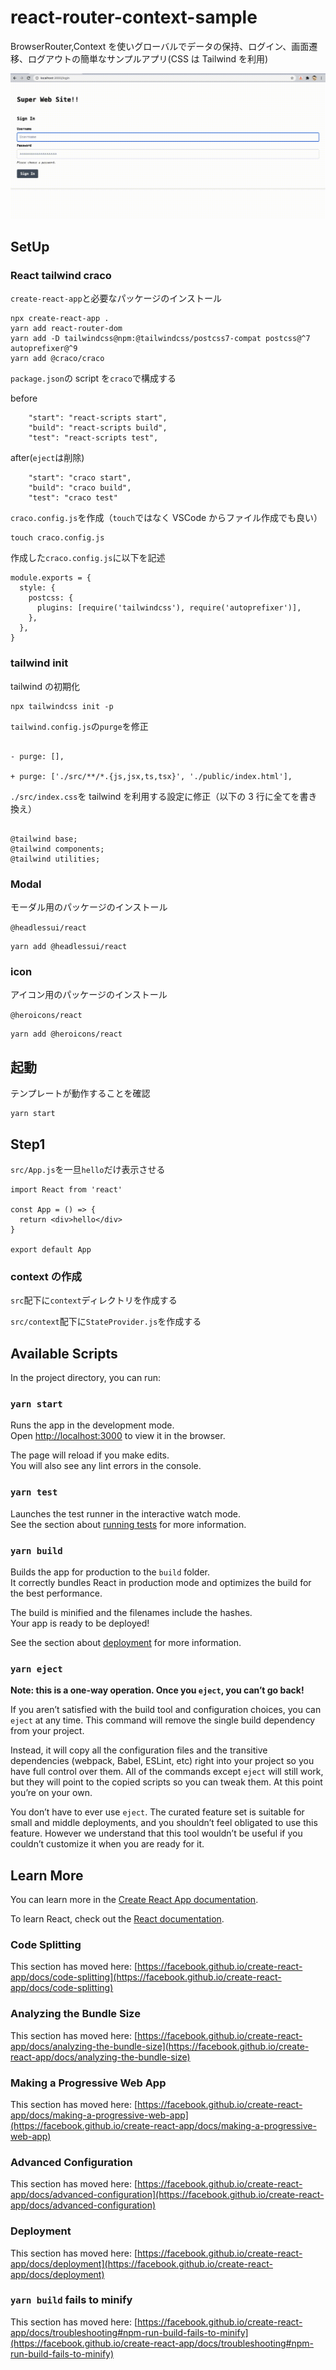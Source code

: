 # react-router-context-sample

BrowserRouter,Context を使いグローバルでデータの保持、ログイン、画面遷移、ログアウトの簡単なサンプルアプリ(CSS は Tailwind を利用)

![demo](./demo.gif)

## SetUp

### React tailwind craco

`create-react-app`と必要なパッケージのインストール

```
npx create-react-app .
yarn add react-router-dom
yarn add -D tailwindcss@npm:@tailwindcss/postcss7-compat postcss@^7 autoprefixer@^9
yarn add @craco/craco
```

`package.json`の script を`craco`で構成する

before

```
    "start": "react-scripts start",
    "build": "react-scripts build",
    "test": "react-scripts test",
```

after(`eject`は削除)

```
    "start": "craco start",
    "build": "craco build",
    "test": "craco test"
```

`craco.config.js`を作成（`touch`ではなく VSCode からファイル作成でも良い）

```
touch craco.config.js
```

作成した`craco.config.js`に以下を記述

```
module.exports = {
  style: {
    postcss: {
      plugins: [require('tailwindcss'), require('autoprefixer')],
    },
  },
}
```

### tailwind init

tailwind の初期化

```
npx tailwindcss init -p
```

`tailwind.config.js`の`purge`を修正

```

- purge: [],

+ purge: ['./src/**/*.{js,jsx,ts,tsx}', './public/index.html'],

```

`./src/index.css`を tailwind を利用する設定に修正（以下の 3 行に全てを書き換え）

```

@tailwind base;
@tailwind components;
@tailwind utilities;

```

### Modal

モーダル用のパッケージのインストール

`@headlessui/react`

```
yarn add @headlessui/react
```

### icon

アイコン用のパッケージのインストール

`@heroicons/react`

```
yarn add @heroicons/react
```

## 起動

テンプレートが動作することを確認

```
yarn start
```

## Step1

`src/App.js`を一旦`hello`だけ表示させる

```
import React from 'react'

const App = () => {
  return <div>hello</div>
}

export default App
```

### context の作成

`src`配下に`context`ディレクトリを作成する

`src/context`配下に`StateProvider.js`を作成する

## Available Scripts

In the project directory, you can run:

### `yarn start`

Runs the app in the development mode.\
Open [http://localhost:3000](http://localhost:3000) to view it in the browser.

The page will reload if you make edits.\
You will also see any lint errors in the console.

### `yarn test`

Launches the test runner in the interactive watch mode.\
See the section about [running tests](https://facebook.github.io/create-react-app/docs/running-tests) for more information.

### `yarn build`

Builds the app for production to the `build` folder.\
It correctly bundles React in production mode and optimizes the build for the best performance.

The build is minified and the filenames include the hashes.\
Your app is ready to be deployed!

See the section about [deployment](https://facebook.github.io/create-react-app/docs/deployment) for more information.

### `yarn eject`

**Note: this is a one-way operation. Once you `eject`, you can’t go back!**

If you aren’t satisfied with the build tool and configuration choices, you can `eject` at any time. This command will remove the single build dependency from your project.

Instead, it will copy all the configuration files and the transitive dependencies (webpack, Babel, ESLint, etc) right into your project so you have full control over them. All of the commands except `eject` will still work, but they will point to the copied scripts so you can tweak them. At this point you’re on your own.

You don’t have to ever use `eject`. The curated feature set is suitable for small and middle deployments, and you shouldn’t feel obligated to use this feature. However we understand that this tool wouldn’t be useful if you couldn’t customize it when you are ready for it.

## Learn More

You can learn more in the [Create React App documentation](https://facebook.github.io/create-react-app/docs/getting-started).

To learn React, check out the [React documentation](https://reactjs.org/).

### Code Splitting

This section has moved here: [https://facebook.github.io/create-react-app/docs/code-splitting](https://facebook.github.io/create-react-app/docs/code-splitting)

### Analyzing the Bundle Size

This section has moved here: [https://facebook.github.io/create-react-app/docs/analyzing-the-bundle-size](https://facebook.github.io/create-react-app/docs/analyzing-the-bundle-size)

### Making a Progressive Web App

This section has moved here: [https://facebook.github.io/create-react-app/docs/making-a-progressive-web-app](https://facebook.github.io/create-react-app/docs/making-a-progressive-web-app)

### Advanced Configuration

This section has moved here: [https://facebook.github.io/create-react-app/docs/advanced-configuration](https://facebook.github.io/create-react-app/docs/advanced-configuration)

### Deployment

This section has moved here: [https://facebook.github.io/create-react-app/docs/deployment](https://facebook.github.io/create-react-app/docs/deployment)

### `yarn build` fails to minify

This section has moved here: [https://facebook.github.io/create-react-app/docs/troubleshooting#npm-run-build-fails-to-minify](https://facebook.github.io/create-react-app/docs/troubleshooting#npm-run-build-fails-to-minify)

```

```
